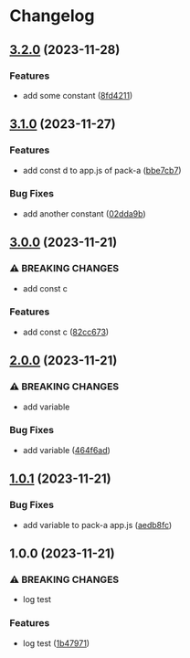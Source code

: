 # Changelog

## [3.2.0](https://github.com/it-harrison/repoman/compare/pack-a-v3.1.0...pack-a-v3.2.0) (2023-11-28)


### Features

* add some constant ([8fd4211](https://github.com/it-harrison/repoman/commit/8fd4211bbc4cb599b2dc45c4b7d75dba0cc978c8))

## [3.1.0](https://github.com/it-harrison/repoman/compare/pack-a-v3.0.0...pack-a-v3.1.0) (2023-11-27)


### Features

* add const d to app.js of pack-a ([bbe7cb7](https://github.com/it-harrison/repoman/commit/bbe7cb75097441bc04c2b531f3c8b4b22418dd36))


### Bug Fixes

* add another constant ([02dda9b](https://github.com/it-harrison/repoman/commit/02dda9b529ada8a5cc81fea7e08cd15634824816))

## [3.0.0](https://github.com/it-harrison/repoman/compare/pack-a-v2.0.0...pack-a-v3.0.0) (2023-11-21)


### ⚠ BREAKING CHANGES

* add const c

### Features

* add const c ([82cc673](https://github.com/it-harrison/repoman/commit/82cc67373f280f2076f822f87ea40f26af0e67cc))

## [2.0.0](https://github.com/it-harrison/repoman/compare/pack-a-v1.0.1...pack-a-v2.0.0) (2023-11-21)


### ⚠ BREAKING CHANGES

* add variable

### Bug Fixes

* add variable ([464f6ad](https://github.com/it-harrison/repoman/commit/464f6adc7958dc1eeb57c7fc9d75d6841eff8267))

## [1.0.1](https://github.com/it-harrison/repoman/compare/pack-a-v1.0.0...pack-a-v1.0.1) (2023-11-21)


### Bug Fixes

* add variable to pack-a app.js ([aedb8fc](https://github.com/it-harrison/repoman/commit/aedb8fc4a6564981178bf876b9ddaf4a2a1e0b8f))

## 1.0.0 (2023-11-21)


### ⚠ BREAKING CHANGES

* log test

### Features

* log test ([1b47971](https://github.com/it-harrison/repoman/commit/1b479713bda2198d6b79c5c19c541d86bef5eb66))
